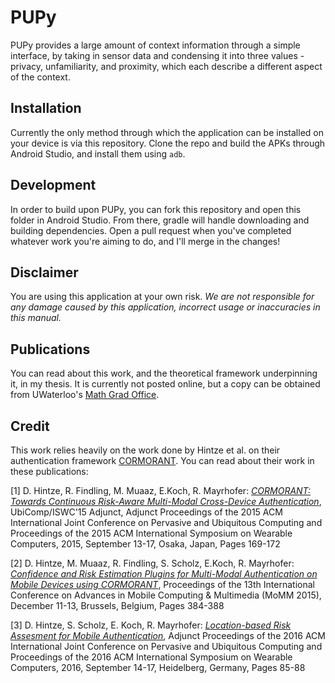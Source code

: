 # PUPy
PUPy provides a large amount of context information through a simple interface, by taking in sensor data and condensing it into three values - privacy, unfamiliarity, and proximity, which each describe a different aspect of the context.

## Installation

Currently the only method through which the application can be installed on your device is via this repository. Clone the repo and build the APKs through Android Studio, and install them using `adb`.

## Development

In order to build upon PUPy, you can fork this repository and open this folder in Android Studio. From there, gradle will handle downloading and building dependencies. Open a pull request when you've completed whatever work you're aiming to do, and I'll merge in the changes!

## Disclaimer

You are using this application at your own risk. *We are not responsible for any damage caused by this application, incorrect usage or inaccuracies in this manual.*

## Publications

You can read about this work, and the theoretical framework underpinning it, in my thesis. It is currently not posted online, but a copy can be obtained from UWaterloo's [Math Grad Office](mailto:mgo@uwaterloo.ca).

## Credit

This work relies heavily on the work done by Hintze et al. on their authentication framework [CORMORANT](https://github.com/mobilesec/cormorant). You can read about their work in these publications:

[1] D. Hintze, R. Findling, M. Muaaz, E.Koch, R. Mayrhofer: *[CORMORANT: Towards Continuous Risk-Aware Multi-Modal Cross-Device Authentication](https://dl.acm.org/authorize?N08572)*, UbiComp/ISWC'15 Adjunct, Adjunct Proceedings of the 2015 ACM International Joint Conference on Pervasive and Ubiquitous Computing and Proceedings of the 2015 ACM International Symposium on Wearable Computers, 2015, September 13-17, Osaka, Japan, Pages 169-172

[2] D. Hintze, M. Muaaz, R. Findling, S. Scholz, E.Koch, R. Mayrhofer: *[Confidence and Risk Estimation Plugins for Multi-Modal Authentication on Mobile Devices using CORMORANT](https://dl.acm.org/citation.cfm?id=2843845)*, Proceedings of the 13th International Conference on Advances in Mobile Computing & Multimedia (MoMM 2015), December 11-13, Brussels, Belgium, Pages 384-388

[3] D. Hintze, S. Scholz, E. Koch, R. Mayrhofer: *[Location-based Risk Assesment for Mobile Authentication](https://dl.acm.org/citation.cfm?id=2971448)*, Adjunct Proceedings of the 2016 ACM International Joint Conference on Pervasive and Ubiquitous Computing and Proceedings of the 2016 ACM International Symposium on Wearable Computers, 2016, September 14-17, Heidelberg, Germany, Pages 85-88